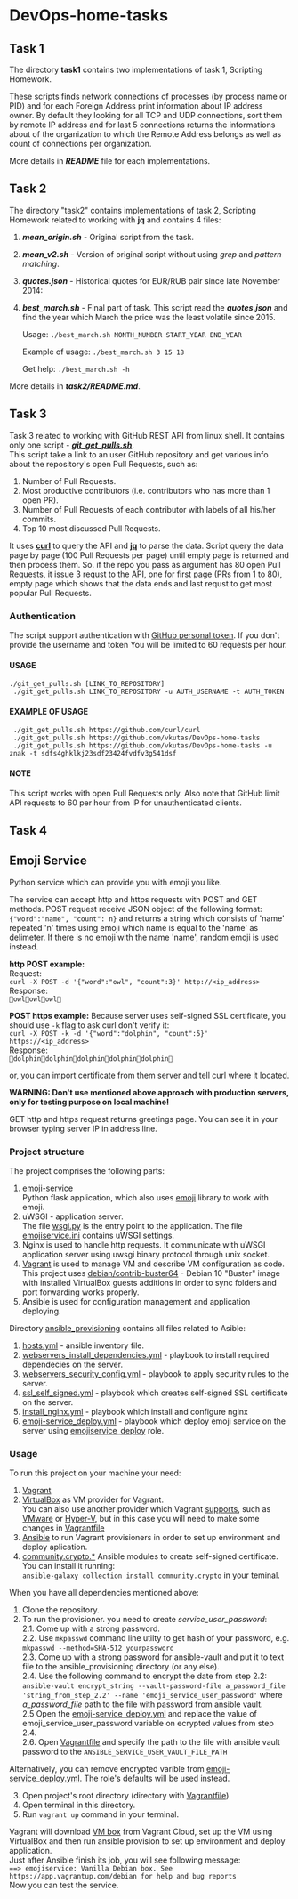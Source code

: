 # DevOps-home-tasks #
  

## Task 1 ##
The directory **task1** contains two implementations of task 1, Scripting Homework.    
  
These scripts finds network connections of processes (by process name or PID) and for each Foreign Address print information about IP address owner. 
By default they looking for all TCP and UDP connections, sort them by remote IP address and for last 5 connections returns the informations about of the organization to which the Remote Address belongs as well as count of connections per organization.   
  
More details in ***README*** file for each implementations.  
 
 
## Task 2 ##
The directory "task2" contains implementations of task 2, Scripting Homework related to working with **jq** and contains 4 files:  
1. ***mean_origin.sh*** - Original script from the task.  
2. ***mean_v2.sh*** - Version of original script without using *grep* and *pattern matching*.  
3. ***quotes.json*** -  Historical quotes for EUR/RUB pair since late November 2014:
4. ***best_march.sh*** - Final part of task. This script read the  ***quotes.json*** and find the year which March the price was the least volatile since 2015.   

    Usage: `./best_march.sh MONTH_NUMBER START_YEAR END_YEAR`

    Example of usage: `./best_march.sh 3 15 18`  

    Get help: `./best_march.sh -h`

More details in ***task2/README.md***. 

## Task 3 ##
Task 3 related to working with GitHub REST API from linux shell. It contains only one script - [***git_get_pulls.sh***](task3/git_get_pulls.sh).   
This script take a link to an user GitHub repository and get various info about the repository's open Pull Requests, such as:
1. Number of Pull Requests.
2. Most productive contributors (i.e. contributors who has more than 1 open PR).
3. Number of Pull Requests of each contributor with labels of all his/her commits.
3. Top 10 most discussed Pull Requests.

It uses [**curl**](https://github.com/curl/curl) to query the API and [**jq**](https://stedolan.github.io/jq/) to parse the data. 
Script query the data page by page (100 Pull Requests per page) until empty page is returned and then process them. So. if the repo you pass as argument has 80 open 
Pull Requests, it issue 3 requst to the API, one for first page (PRs from 1 to 80), empty page which shows that the data ends and last requst to get most popular Pull Requests. 

### Authentication ###
The script support authentication with [GitHub personal token](https://docs.github.com/en/github/authenticating-to-github/creating-a-personal-access-token). If you don't provide the username and token You will be limited to 60 requests per hour. 

#### USAGE ####

    ./git_get_pulls.sh [LINK_TO_REPOSITORY]
     ./git_get_pulls.sh LINK_TO_REPOSITORY -u AUTH_USERNAME -t AUTH_TOKEN
    
#### EXAMPLE OF USAGE ####

     ./git_get_pulls.sh https://github.com/curl/curl
     ./git_get_pulls.sh https://github.com/vkutas/DevOps-home-tasks
     ./git_get_pulls.sh https://github.com/vkutas/DevOps-home-tasks -u znak -t sdfs4ghklkj23sdf23424fvdfv3g541dsf

#### NOTE ####
This script works with open Pull Requests only.
Also note that GitHub limit API requests to 60 per hour from IP for unauthenticated clients. 

## Task 4 ##

## Emoji Service
Python service which can provide you with emoji you like.

The service can accept http and https requests with POST and GET methods. POST request receive JSON object of the following format: 
`{"word":"name", "count": n}` and returns a string which consists of 'name' repeated 'n' times using emoji which name is equal to the 'name' as delimeter. If there is no emoji with the name 'name', random emoji is used instead. 
 
 **http POST  example:**  
 Request:  
 `curl -X POST -d '{"word":"owl", "count":3}' http://<ip_address>`  
 Response:  
 `🦉owl🦉owl🦉owl🦉`

**POST https example:** 
Because server uses self-signed SSL certificate, you should use `-k` flag to ask curl don't verify it:  
 `curl -X POST -k -d '{"word":"dolphin", "count":5}' https://<ip_address>`  
 Response:  
 `🐬dolphin🐬dolphin🐬dolphin🐬dolphin🐬dolphin🐬`  

 or, you can import certificate from them server and tell curl where it located.

 **WARNING: Don't use mentioned above approach with production servers, only for testing purpose on local machine!**

GET http and https request returns greetings page. You can see it in your browser typing server IP in address line.

### Project structure 

The project comprises the following parts:  
1. [emoji-service](/task4/ansible_provisioning/roles/emojiservice_deploy/files/emoji-service)  
    Python flask application, which also uses [emoji](https://pypi.org/project/emoji/) library to work with emoji.  
2. uWSGI - application server.  
   The file [wsgi.py](task4/ansible_provisioning/roles/emojiservice_deploy/files/emoji-service/wsgi.py) is the entry point to the application. The file [emojiservice.ini](task4/ansible_provisioning/roles/emojiservice_deploy/files/emoji-service/emojiservice.ini) contains uWSGI settings.
3. Nginx is used to handle http requests. It communicate with uWSGI application server using uwsgi binary protocol through unix socket.
4. [Vagrant](/task4/Vagrantfile) is used to manage VM and describe VM configuration as code.
   This project uses [debian/contrib-buster64](https://app.vagrantup.com/debian/boxes/contrib-buster64) - Debian 10 "Buster" image with installed VirtualBox guests additions in order to sync folders and port forwarding works properly. 
5. Ansible is used for configuration management and application deploying.

Directory [ansible_provisioning](/task4/ansible_provisioning) contains all files related to Asible:
1. [hosts.yml](task4/ansible_provisioning/hosts.yml) - ansible inventory file.
2. [webservers_install_dependencies.yml](/task4/ansible_provisioning/webservers_install_dependencies.yml) - playbook to install required dependecies on the server.
3. [webservers_security_config.yml](/task4/ansible_provisioning/webservers_security_config.yml) -  playbook to apply security rules to the server.
4. [ssl_self_signed.yml](/task4/ansible_provisioning/ssl_self_signed.yml) - playbook which creates self-signed SSL certificate on the server.
5. [install_nginx.yml](/task4/ansible_provisioning/install_nginx.yml) - playbook which install and configure nginx
6. [emoji-service_deploy.yml](/task4/ansible_provisioning/emoji-service_deploy.yml) - playbook which deploy emoji service on the server using [emojiservice_deploy](/task4/ansible_provisioning/roles/emojiservice_deploy) role.


### Usage

To run this project on your machine your need:  

1. [Vagrant](https://www.vagrantup.com/)
2. [VirtualBox](https://www.virtualbox.org/) as VM provider for Vagrant.  
   You can also use another provider which Vagrant [supports](https://www.vagrantup.com/docs/providers), such as [VMware](https://www.vagrantup.com/docs/providers/vmware) or [Hyper-V](https://www.vagrantup.com/docs/providers/hyperv), but in this case you will need to make some changes in [Vagrantfile](/task4/Vagrantfile)
3. [Ansible](https://www.ansible.com/) to run Vagrant provisioners in order to set up environment and deploy aplication.
4. [community.crypto.*](https://github.com/ansible-collections/community.crypto) Ansible modules to create self-signed certificate. You can install it running:  
 `ansible-galaxy collection install community.crypto` in your teminal.

When you have all dependencies mentioned above:
 1. Clone the repository.
 2. To run the provisioner. you need to create *service_user_password*:  
   2.1. Come up with a strong password.  
   2.2. Use `mkpasswd` command line utilty to get hash of your password, e.g. `mkpasswd --method=SHA-512 yourpassword`    
   2.3. Come up with a strong password for ansible-vault and put it to text file to the ansible_provisioning directory (or any else).  
   2.4. Use the following command to encrypt the date from step 2.2:  
   `ansible-vault encrypt_string --vault-password-file a_password_file 'string_from_step_2.2' --name 'emoji_service_user_password'`
    where *a_password_file* path to the file with password from ansible vault.  
   2.5 Open the [emoji-service_deploy.yml](/task4/ansible_provisioning/emoji-service_deploy.yml) and replace the value of emoji_service_user_password variable on ecrypted values from step 2.4.  
   2.6. Open [Vagrantfile](/task4/Vagrantfile) and specify the path to the file with ansible vault password to the `ANSIBLE_SERVICE_USER_VAULT_FILE_PATH`    
   
   Alternatively, you can remove encrypted varible from [emoji-service_deploy.yml](/task4/ansible_provisioning/emoji-service_deploy.yml). The role's defaults will be used instead.   

 3. Open project's root directory (directory with [Vagrantfile](/task4/Vagrantfile))
 4. Open terminal in this directory.
 5. Run `vagrant up` command in your terminal.

 Vagrant will download [VM box](https://app.vagrantup.com/debian/boxes/contrib-buster64) from Vagrant Cloud, set up the VM using VirtualBox and then run ansible provision to set up environment and deploy application.  
 Just after Ansible finish its job, you will see following message:  
 `==> emojiservice: Vanilla Debian box. See https://app.vagrantup.com/debian for help and bug reports`  
Now you can test the service.
